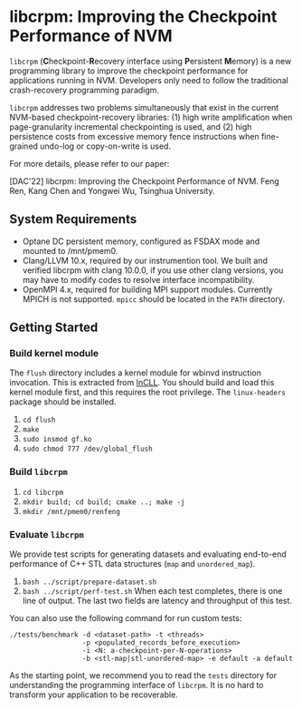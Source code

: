 # libcrpm: Improving the Checkpoint Performance of NVM

`libcrpm` (**C**heckpoint-**R**ecovery interface using **P**ersistent **M**emory) is a new programming library to improve the checkpoint performance for applications running in NVM. Developers only need to follow the traditional crash-recovery programming paradigm.

`libcrpm` addresses two problems simultaneously that exist in the current NVM-based checkpoint-recovery libraries: (1) high write amplification when page-granularity incremental checkpointing is used, and (2) high persistence costs from excessive memory fence instructions when fine-grained undo-log or copy-on-write is used. 

For more details, please refer to our paper:

[DAC'22] libcrpm: Improving the Checkpoint Performance of NVM. Feng Ren, Kang Chen and Yongwei Wu, Tsinghua University.

## System Requirements

* Optane DC persistent memory, configured as FSDAX mode and mounted to /mnt/pmem0.
* Clang/LLVM 10.x, required by our instrumention tool. We built and verified libcrpm with clang 10.0.0, if you use other clang versions, you may have to modify codes to resolve interface incompatibility.
* OpenMPI 4.x, required for building MPI support modules. Currently MPICH is not supported. `mpicc` should be located in the `PATH` directory.

## Getting Started

### Build kernel module
The `flush` directory includes a kernel module for wbinvd instruction invocation. This is extracted from [InCLL](https://github.com/epfl-vlsc/Incll). You should build and load this kernel module first, and this requires the root privilege. The `linux-headers` package should be installed.

1. `cd flush`
2. `make`
3. `sudo insmod gf.ko`
4. `sudo chmod 777 /dev/global_flush`

### Build `libcrpm`

1. `cd libcrpm`
2. `mkdir build; cd build; cmake ..; make -j`
3. `mkdir /mnt/pmem0/renfeng`

### Evaluate `libcrpm`

We provide test scripts for generating datasets and evaluating end-to-end performance of C++ STL data structures (`map` and `unordered_map`).
1. `bash ../script/prepare-dataset.sh`
2. `bash ../script/perf-test.sh` 
When each test completes, there is one line of output. The last two fields are latency and throughput of this test.

You can also use the following command for run custom tests:
```
./tests/benchmark -d <dataset-path> -t <threads> 
                  -p <populated_records_before_execution> 
                  -i <N: a-checkpoint-per-N-operations>
                  -b <stl-map|stl-unordered-map> -e default -a default
```

As the starting point, we recommend you to read the `tests` directory for understanding the programming interface of `libcrpm`. It is no hard to transform your application to be recoverable.
